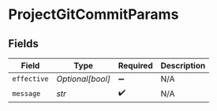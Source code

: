 # ProjectGitCommitParams


## Fields

| Field              | Type               | Required           | Description        |
| ------------------ | ------------------ | ------------------ | ------------------ |
| `effective`        | *Optional[bool]*   | :heavy_minus_sign: | N/A                |
| `message`          | *str*              | :heavy_check_mark: | N/A                |